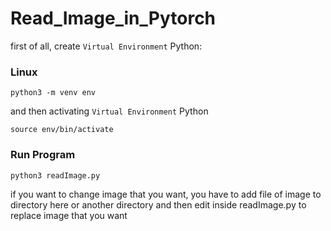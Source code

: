 # Read_Image_in_Pytorch

first of all, create `Virtual Environment` Python:
### Linux
```
python3 -m venv env
```
and then activating `Virtual Environment` Python
```
source env/bin/activate
```

### Run Program
```
python3 readImage.py
```

if you want to change image that you want, you have to add file of image to directory here or another directory and then edit inside readImage.py to replace image
that you want
